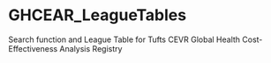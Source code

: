 # GHCEAR_LeagueTables
Search function and League Table for Tufts CEVR Global Health Cost-Effectiveness Analysis Registry
